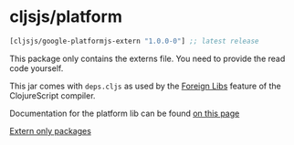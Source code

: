 # cljsjs/platform

[](dependency)
```clojure
[cljsjs/google-platformjs-extern "1.0.0-0"] ;; latest release
```
[](/dependency)

This package only contains the externs file. You need to provide the read code yourself.

This jar comes with `deps.cljs` as used by the [Foreign Libs][flibs] feature
of the ClojureScript compiler.

Documentation for the platform lib can be found [on this page](https://developers.google.com/+/web/api/javascript)

[Extern only packages](https://github.com/cljsjs/packages/wiki/Extern-only-packages)

[flibs]: https://github.com/clojure/clojurescript/wiki/Packaging-Foreign-Dependencies
